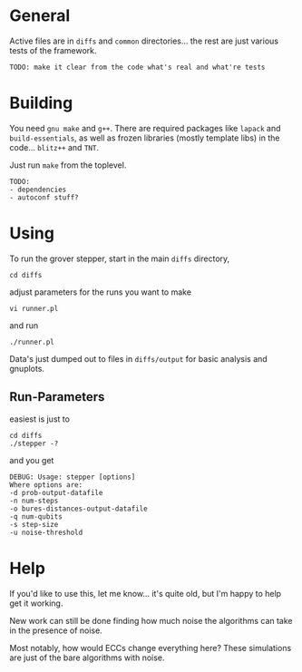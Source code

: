 
# General

Active files are in `diffs` and `common` directories... the rest are just various tests of the framework.

    TODO: make it clear from the code what's real and what're tests

# Building

You need `gnu make` and `g++`.  There are required packages like `lapack` and `build-essentials`, as well as frozen libraries (mostly template libs) in the code... `blitz++` and `TNT`.

Just run `make` from the toplevel.

    TODO:
    - dependencies
    - autoconf stuff?


# Using

To run the grover stepper, start in the main `diffs` directory,

    cd diffs

adjust parameters for the runs you want to make

    vi runner.pl

and run

    ./runner.pl

Data's just dumped out to files in `diffs/output` for basic analysis and gnuplots.


## Run-Parameters

easiest is just to 

    cd diffs
    ./stepper -?

and you get

    DEBUG: Usage: stepper [options]
    Where options are:
    -d prob-output-datafile 
    -n num-steps
    -o bures-distances-output-datafile
    -q num-qubits
    -s step-size
    -u noise-threshold

# Help

If you'd like to use this, let me know... it's quite old, but I'm happy to help get it working.

New work can still be done finding how much noise the algorithms can take in the presence of noise.

Most notably, how would ECCs change everything here?  These simulations are just of the bare
algorithms with noise.
